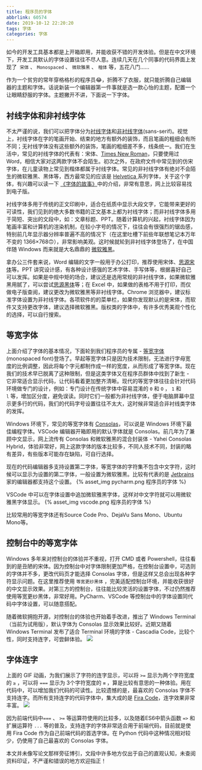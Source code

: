 ```yaml
---
title: 程序员的字体
abbrlink: 60574
date: 2019-10-12 22:20:20
tags: 字体
categories: 字体
---
```


如今的开发工具基本都是上开箱即用，并能收获不错的开发体验。但是在中文环境下，开发工具默认的字体设置往往不尽人意。连续几天在几个同事的代码界面上发现了  `宋体` 、 `Monospaced` 、 `微软雅黑` 、 `楷体` 等，五花八门……


作为一个贫穷的常年穿格格杉的程序员😂，折腾不了衣服，就只能折腾自己编辑器的主题和字体。话说新装一个编辑器第一件事就是选一款心怡的主题，配置一个让眼睛舒服的字体。主题撇开不讲，下面说一下字体。

<!-- more -->

## 衬线字体和非衬线字体
不太严谨的说，我们可以把字体分为[衬线字体](https://zh.wikipedia.org/wiki/%E8%A1%AC%E7%BA%BF%E4%BD%93)和[非衬线字体](https://zh.wikipedia.org/zh-hans/%E6%97%A0%E8%A1%AC%E7%BA%BF%E4%BD%93)(sans-serif)。视觉上，衬线字体在字的笔画开始、结束的地方有额外的装饰，而且笔画的粗细会有所不同；无衬线字体没有这些额外的装饰，笔画的粗细差不多，线条统一。我们在生活中，常见的衬线字体的代表有：宋体、[Times New Roman](https://baike.baidu.com/item/Times%20New%20Roman/9286728)，只要使用过 Word，相信大家对这两款字体不会陌生。初次之外，在政府文件中常见到的仿宋字体，在儿童读物上常见到楷体都属于衬线字体。常见的非衬线字体有绝对不会陌生的微软雅黑、黑体等，西方最常见的应该是 [Helvetica ](https://baike.baidu.com/item/Helvetica/3241042)系列字体，关于这个字体，有兴趣可以读一下 [《字体的故事》](https://book.douban.com/subject/20441938/)中的介绍，非常有意思，网上比较容易找到电子版。


衬线字体多用于传统的正文印刷中，适合在纸质中显示大段文字，它能带来更好的可读性，我们见到的绝大多数书籍的正文基本上都为衬线字体；而非衬线字体多用于简短、突出的文段中，如：文章标题、PPT。随着计算机的兴起，衬线字体因为笔画丰富和计算机的渲染机制，在较小字号的情况下，往往会有很强烈的锯齿感，特别前几年显示器分辨率普遍不高的情况下（在这里吐槽下前些年联想笔记本万年不变的 1366×768🙃），非常影响美观。这时候就轮到非衬线字体登场了，在中国伴随 Windows 而来就是大名鼎鼎的 [微软雅黑](https://baike.baidu.com/item/%E5%BE%AE%E8%BD%AF%E9%9B%85%E9%BB%91%E4%BD%93/988302)。


拿办公三件套来说，Word 编辑的文字一般用于办公打印，推荐使用宋体、[思源宋体](https://baike.baidu.com/item/思源宋体/20787850)等。PPT 讲究设计感，有各种设计感强的艺术字体、手写体等，根据喜好自己可以发挥。如果是中规中矩的场合，建议还是选用常规的非衬线字体，如果微软雅黑用腻了，可以尝试[思源黑体](https://baike.baidu.com/item/思源黑体/14919098)等；在 Excel 中，如果做的表格不用于打印，而仅做电子版查阅，建议更改为微软雅黑等非衬线字体。Chrome 浏览器中，建议标准字体设置为非衬线字体。各项软件的的菜单栏，如果你发现默认的是宋体，而软件又支持更改字体，建议选择微软雅黑。版权类的字体中，有许多优秀美观个性化的选择，可以自行搜索。


## 等宽字体
上面介绍了字体的基本情况，下面轮到我们程序员的专属 - [等宽字体](https://baike.baidu.com/item/%E7%AD%89%E5%AE%BD%E5%AD%97%E4%BD%93/8434037)(monospaced font)登场了。早起等宽字体只是因为技术限制，无法进行字母宽度的比例调整，因此将每个字元都制作成一样的宽度，从而形成了等宽字体。现在我们的技术早已脱离了这种限制，但是这类字体又在程序员群体中找到了新生 - 它非常适合显示代码，让代码看着更加整齐清晰。现代的等宽字体往往会针对代码环境做专门的设计，例如：专门设计在传统字体中容易混淆的 `0` 和 `O` ， `1` 和 `l` 等，增加区分度，避免误读。同时它们一般都为非衬线字体，便于电脑屏幕中显示更多行的代码，我们的代码字号设置往往不太大，这时候非常适合非衬线类字体的发挥。


Windows 环境下，常见的等宽字体有 [Consolas](https://baike.baidu.com/item/Consolas/630820)，可以说是 Windows 环境下最佳编程字体。VSCode 编辑器开箱即用的默认字体就是 Consolas。前几年为了兼顾中文显示，网上流传有 Consolas 和微软雅黑的混合封装体 - Yahei Consolas Hybrid，体验非常好，网上这款字体的版本比较多，不同人技术不同，封装的略有差异，有些版本可能存在缺陷，可自行选择。


现在的代码编辑器多支持设置第二字体，等宽字体的字符集不包含中文字符，这时候可以显示为设置的第二字体，一般设置为微软雅黑。比较有代表的是 [Jetbrains](http://www.jetbrains.com/) 家的编辑器都支持这个设置。
{% asset_img pycharm.png 程序员的字体 %}


VSCode 中可以在字体设置中追加微软雅黑字体，这样对中文字符就可以用微软雅黑字体显示。
{% asset_img vscode.png 程序员的字体 %}

比较常用的等宽字体还有Source Code Pro、DejaVu Sans Mono、Ubuntu Mono等。
## 控制台中的等宽字体
Windows 多年来对控制台的体验并不重视，打开 CMD 或者 Powershell，往往看到的是丑陋的宋体。因为控制台中对字体限制更加严格，在控制台设置中，可选则的字体并不多，更改代码页才能选择 Consolas 字体，但是这样又总会出现各种字符显示问题。在这里推荐使用 `等宽更纱黑体` ，完美适配控制台环境，并能收获很好的中文显示效果。对第三方的控制台，往往能比较灵活的设置字体，不过仍然推荐使用等宽更纱黑体，非常好用。PyCharm、VSCode 等控制台中的字体设置同代码中字体设置，可以随意搭配。

随着微软拥抱开源，对控制台的体验也开始着手改进，推出了 Windows Terminal（当前为试用版），默认字体为 Consolas 显示效果比较好。近期又随着  Windows Terminal 发布了适合 Terminal 环境的字体 - Cascadia Code，比较个性，同时支持连字，可尝鲜体验。
![](https://cdn.nlark.com/yuque/0/2019/gif/194694/1570987417224-50c613a6-4076-434a-a23d-d1b699af7f86.gif#align=left&display=inline&height=104&originHeight=104&originWidth=880&search=&size=0&status=done&width=880)


## 字体连字
上面的 GIF 动画，为我们展示了字符的连字显示，可以将 `>=` 显示为两个字符宽度的 `≥` ，可以将 `===` 显示为 3个字符宽度的 `≡` ，算是比较有意思的一种体验。用在代码中，可以增加我们代码的可读性。比较遗憾的是，最喜欢的 Consolas 字体不支持连字。而所有支持连字的代码字体中，集大成的是 [Fira Code](https://github.com/tonsky/FiraCode)，连字效果非常丰富。
![](https://cdn.nlark.com/yuque/0/2019/png/194694/1570988101730-f2b5467a-cff7-49d6-9cf4-7c97e240bb3b.png#align=left&display=inline&height=1946&originHeight=1946&originWidth=1764&search=&size=0&status=done&width=1764)


因为前端代码中`===` 、 `>=` 等运算符使用的比较多，以及随着ES6中箭头函数 `=>` 和扩展运算符 `...` 等的普及，支持连字的字体非常适合用于前端代码，目前就是使用 Fira Code 作为自己前端代码的首选字体。在 Python 代码中这种情况相对较少，仍使用了自己最喜欢的 Consolas 字体。


本文并未像写论文那样旁征博引，文段中许多地方仅出于自己的直观认知，未查阅资料印证，不严谨和错误的地方欢迎指正！




